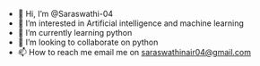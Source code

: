 - 👋 Hi, I’m @Saraswathi-04
- 👀 I’m interested in Artificial intelligence and machine learning
- 🌱 I’m currently learning python 
- 💞️ I’m looking to collaborate on python
- 📫 How to reach me email me on saraswathinair04@gmail.com

<!---
Saraswathi-04/Saraswathi-04 is a ✨ special ✨ repository because its `README.md` (this file) appears on your GitHub profile.
You can click the Preview link to take a look at your changes.
--->
